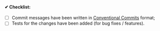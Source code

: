<!--
Thank you for your pull request. Please provide a description above and review
the requirements below.

Bug fixes and new features should include tests.
-->

<!-- _Please make sure to review and check all of these items:_ -->

#### ✔ Checklist:

<!-- Remove items that do not apply. For completed items, change [ ] to [x]. -->

- [ ] Commit messages have been written in [Conventional Commits](https://www.conventionalcommits.org) format;
- [ ] Tests for the changes have been added (for bug fixes / features).

<!-- _NOTE: these things are not required to open a PR and can be done afterwards / while the PR is open._ -->
